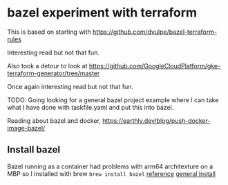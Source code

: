 # bazel experiment with terraform

This is based on starting with https://github.com/dvulpe/bazel-terraform-rules

Interesting read but not that fun.

Also took a detour to look at https://github.com/GoogleCloudPlatform/gke-terraform-generator/tree/master

Once again interesting read but not that fun. 

TODO: Going looking for a general bazel project example where I can take what I have done with taskfile.yaml and put this into bazel. 

Reading about bazel and docker, https://earthly.dev/blog/push-docker-image-bazel/


## Install bazel

Bazel running as a container had problems with arm64 architexture on a MBP so I installed with brew ```brew install bazel``` [reference](https://bazel.build/install/os-x#install-on-mac-os-x-homebrew)   [general install](https://bazel.build/install)



